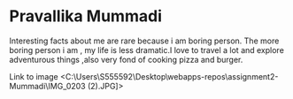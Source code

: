 # Pravallika Mummadi

Interesting facts about me are rare because i am boring person. The more boring person i am , my life is less dramatic.I love to travel a lot and explore adventurous things ,also very fond of cooking pizza and burger.

Link to image <C:\Users\S555592\Desktop\webapps-repos\assignment2-Mummadi\IMG_0203 (2).JPG]>


